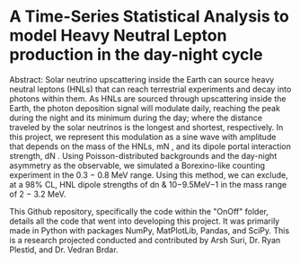 # A Time-Series Statistical Analysis to model Heavy Neutral Lepton production in the day-night cycle

Abstract:
Solar neutrino upscattering inside the Earth can source heavy neutral leptons (HNLs) that can reach terrestrial experiments and decay into photons within them. As HNLs are sourced through upscattering inside the Earth, the photon deposition signal will modulate daily, reaching the peak during the night and its minimum during the day; where the distance traveled by the solar neutrinos is the longest and shortest, respectively. In this project, we represent this
modulation as a sine wave with amplitude that depends on the mass of the HNLs, mN , and its dipole portal interaction strength, dN . Using Poisson-distributed backgrounds and the day-night asymmetry as the observable, we simulated a Borexino-like counting experiment in the 0.3 − 0.8 MeV range. Using this method, we can exclude, at a 98% CL, HNL dipole strengths of dn & 10−9.5MeV−1 in the mass range of 2 − 3.2 MeV.

This Github repository, specifically the code within the "OnOff" folder, details all the code that went into developing this project. It was primarily made in Python with packages NumPy, MatPlotLib, Pandas, and SciPy. This is a research projected conducted and contributed by Arsh Suri, Dr. Ryan Plestid, and Dr. Vedran Brdar. 

 
